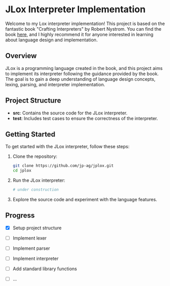 # JLox Interpreter Implementation

Welcome to my Lox interpreter implementation! This project is based on the fantastic book "Crafting Interpreters" by Robert Nystrom. You can find the book [here](https://craftinginterpreters.com/), and I highly recommend it for anyone interested in learning about language design and implementation.

## Overview

JLox is a programming language created in the book, and this project aims to implement its interpreter following the guidance provided by the book. The goal is to gain a deep understanding of language design concepts, lexing, parsing, and interpreter implementation.

## Project Structure

- **src**: Contains the source code for the JLox interpreter.
- **test**: Includes test cases to ensure the correctness of the interpreter.

## Getting Started

To get started with the JLox interpreter, follow these steps:

1. Clone the repository:

    ```bash
    git clone https://github.com/jp-ag/jplox.git
    cd jplox
    ```

2. Run the JLox interpreter:

    ```bash
    # under construction
    ```

3. Explore the source code and experiment with the language features.

## Progress

- [x] Setup project structure
- [ ] Implement lexer
- [ ] Implement parser
- [ ] Implement interpreter
- [ ] Add standard library functions
- [ ] ...


